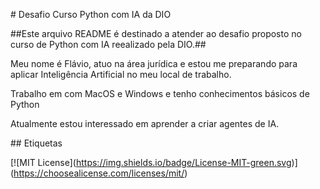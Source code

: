 \# Desafio Curso Python com IA da DIO



\##Este arquivo README é destinado a atender ao desafio proposto no curso de Python com IA reealizado pela DIO.##





Meu nome é Flávio, atuo na área jurídica e estou me preparando para aplicar Inteligência Artificial no meu local de trabalho.



Trabalho em com MacOS e Windows e tenho conhecimentos básicos de Python



Atualmente estou interessado em aprender a criar agentes de IA.

\## Etiquetas



\[!\[MIT License](https://img.shields.io/badge/License-MIT-green.svg)](https://choosealicense.com/licenses/mit/)


